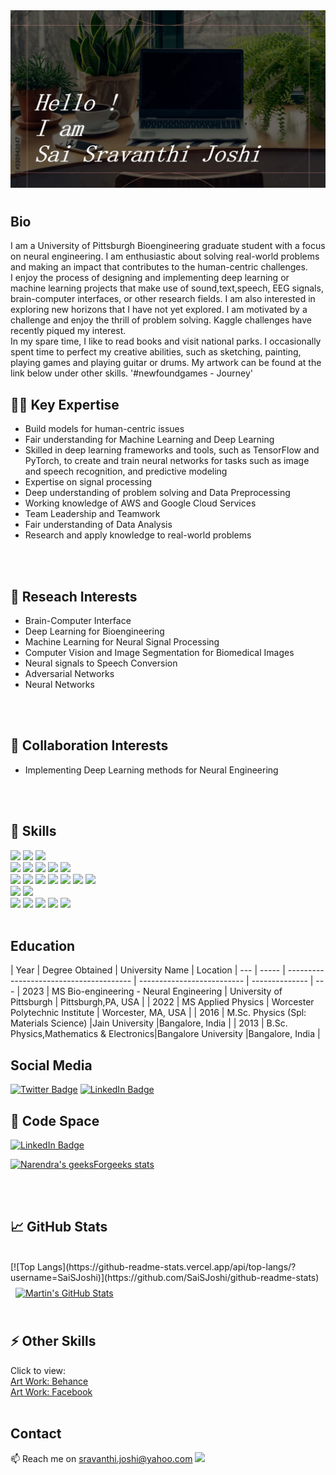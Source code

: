 <img src="Slide1.jpg" alt="Introduction Banner.." style="text-align: center; margin-bottom: 10px;" />

## Bio
I am a University of Pittsburgh Bioengineering graduate student with a focus on neural engineering. I am enthusiastic about solving real-world problems and making an impact that contributes to the human-centric challenges.
<br>
I enjoy the process of designing and implementing deep learning or machine learning projects that make use of sound,text,speech, EEG signals, brain-computer interfaces, or other research fields. I am also interested in exploring new horizons that I have not yet explored.
I am motivated by a challenge and enjoy the thrill of problem solving.
Kaggle challenges have recently piqued my interest.
<br>
In my spare time, I like to read books and visit national parks. I occasionally spent time to perfect my creative abilities, such as sketching, painting, playing games and playing guitar or drums. My artwork can be found at the link below under other skills.
'#newfoundgames - Journey'
<br>
## 🕵️‍♀️ Key Expertise
- Build models for human-centric issues
- Fair understanding for Machine Learning  and Deep Learning  
- Skilled in deep learning frameworks and tools, such as TensorFlow and PyTorch, to create and train neural networks for tasks such as image and speech recognition, and predictive modeling
- Expertise on signal processing
- Deep understanding of problem solving and Data Preprocessing
- Working knowledge of AWS and Google Cloud Services
- Team Leadership and Teamwork
- Fair understanding of Data Analysis
- Research and apply knowledge to real-world problems
<br>
<br>

## 🎯 Reseach Interests 
- Brain-Computer Interface
- Deep Learning for Bioengineering
- Machine Learning for Neural Signal Processing
- Computer Vision and Image Segmentation for Biomedical Images 
- Neural signals to Speech Conversion
- Adversarial Networks
- Neural Networks
<br>
<br>

## 🌱 Collaboration Interests 
- Implementing Deep Learning methods for Neural Engineering
<br>
<br>

## 💼 Skills

![](https://img.shields.io/badge/OS-Linux-informational?style=flat&logo=linux&logoColor=white&color=1CA2F1)
![](https://img.shields.io/badge/OS-Mac-informational?style=flat&logo=linux&logoColor=white&color=1CA2F1)
![](https://img.shields.io/badge/OS-Windows-informational?style=flat&logo=linux&logoColor=white&color=1CA2F1)
<br>
![](https://img.shields.io/badge/Code-Python-informational?style=flat&logo=python&logoColor=white&color=4AB197)
![](https://img.shields.io/badge/Code-MATLAB-informational?style=flat&logo=ionic&logoColor=white&color=4AB197)
![](https://img.shields.io/badge/Code-SQL-informational?style=flat&logo=ionic&logoColor=white&color=4AB197)
![](https://img.shields.io/badge/Code-Mathematica-informational?style=flat&logo=ionic&logoColor=white&color=4AB197)
![](https://img.shields.io/badge/Code-RStudio-informational?style=flat&logo=ionic&logoColor=white&color=4AB197)
<br>
![](https://img.shields.io/badge/Tools-Scikit%20Learn-yellow)
![](https://img.shields.io/badge/Tools-Tensorflow-yellow)
![](https://img.shields.io/badge/Tools-Pytorch-yellow)
![](https://img.shields.io/badge/Tools-Numpy-yellow)
![](https://img.shields.io/badge/Tools-OpenCV-yellow)
![](https://img.shields.io/badge/Tools-Deep%20Learning%20Tool%20Kit-yellow)
![](https://img.shields.io/badge/Tools-Signal%20Processing%20Tool%20Kit-yellow)
<br>
![](https://img.shields.io/badge/Editor-VS_Code-informational?style=flat&logo=visual-studio-code&logoColor=white&color=9cf)
![](https://img.shields.io/badge/Shell-Bash-informational?style=flat&logo=gnu-bash&logoColor=white&color=9cf)
<br>
![](https://img.shields.io/badge/Other-SimpleITK-9cf)
![](https://img.shields.io/badge/Other-Paraview-9cf)
![](https://img.shields.io/badge/Other-LaTex-9cf)
![](https://img.shields.io/badge/Other-Beamer-9cf)
![](https://img.shields.io/badge/Other-MikTex-9cf)
<br>
<br>

## Education

| Year  | Degree Obtained                         | University Name                 | Location           |
--- | ----- | --------------------------------------- | --------------------------      | --------------     | ---
| 2023  | MS Bio-engineering - Neural Engineering | University of Pittsburgh        | Pittsburgh,PA, USA |
| 2022  | MS Applied Physics                      | Worcester Polytechnic Institute | Worcester, MA, USA |
| 2016  | M.Sc. Physics (Spl: Materials Science)  |Jain University                  |Bangalore, India    |
| 2013  | B.Sc. Physics,Mathematics &  Electronics|Bangalore University             |Bangalore, India    |


## Social Media
[![Twitter Badge](https://img.shields.io/badge/Twitter-Profile-informational?style=flat&logo=twitter&logoColor=white&color=1CA2F1)](https://twitter.com/srav_joshi)
[![LinkedIn Badge](https://img.shields.io/badge/LinkedIn-Profile-informational?style=flat&logo=linkedin&logoColor=white&color=1CA2F1)](https://www.linkedin.com/in/sai-sravanthi-joshi/)
## :book: Code Space
[![LinkedIn Badge](https://img.shields.io/badge/Kaggle-Profile-informational?style=flat&logo=codepen&logoColor=white&color=1CA2F1)](https://www.kaggle.com/saisravanthijoshi/)

[![Narendra's geeksForgeeks stats](https://geeks-for-geeks-stats-api-napiyo.vercel.app/?userName=sravjoshi)](https://github.com/sravjoshi/geeksForGeeksStatsAPI)
  
<br>
<br>

## &#x1f4c8; GitHub Stats
<br>
 [![Top Langs](https://github-readme-stats.vercel.app/api/top-langs/?username=SaiSJoshi)](https://github.com/SaiSJoshi/github-readme-stats)
 

<a href="https://github.com/SaiSJoshi">
  <img align="center" style="margin:0.5rem" src="https://github-readme-stats.vercel.app/api?username=SaiSJoshi&show_icons=true&line_height=27&count_private=true&title_color=ffffff&text_color=c9cacc&icon_color=4AB097&bg_color=1A2B34" alt="Martin's GitHub Stats" />
</a>
<br>
<br>

## ⚡ Other Skills
Click to view:
<br>
[Art Work: Behance](https://www.behance.net/sravanthijoshi)
<br>
[Art Work: Facebook](https://www.facebook.com/sravanthijoshiartwork)
<br>
<br>

## Contact
📫 Reach me on sravanthi.joshi@yahoo.com
![](https://komarev.com/ghpvc/?username=SaiSJoshi)


